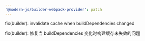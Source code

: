 ```yaml
---
'@modern-js/builder-webpack-provider': patch
---
```


fix(builder): invalidate cache when buildDependencies changed

fix(builder): 修复当 buildDependencies 变化时构建缓存未失效的问题

